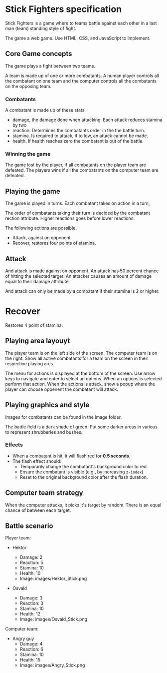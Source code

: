 # Stick Fighters specification

Stick Fighters is a game where to teams battle against
each other in a last man (team) standing style of fight.

The game a web game. Use HTML, CSS, and JavaScript to implement.

## Core Game concepts

The game plays a fight between two teams.

A team is made up of one or more combatants.
A human player controls all the combatant on one team
and the computer controls all the combatants on the
opposing team.

### Combatants

A combatant is made up of these stats

- damage, the damage done when attacking.
  Each attack reduces stamina by two
- reaction. Determines the combatants order in the the battle turn.
- stamina. Is required to attack, if to low, an attack
  cannot be made.
- health. If health reaches zero the combatant is out of the battle.

### Winning the game

The game lost by the player, if all combatants on the player team
are defeated. The players wins if all the combatants on the computer
team are defeated.

## Playing the game

The game is played in turns. Each combatant takes on action in a turn,

The order of combatants taking their turn is decided by the combatant rection
attribute. Higher reactions goes before lower reactions.

The following actions are possible.

- Attack, against on opponent.
- Recover, restores four points of stamina.

## Attack
And attack is made against on opponent. 
An attack has 50 percent chance of hitting the selected target.
An attacker causes an amount of damage equal to their damage attribute.

And attack can only be made by a combatant if their stamina is 2 or higher.

# Recover

Restores 4 point of stamina.


## Playing area layouyt

The player team is on the left side of the screen. The computer team is  on the right.
Show all active combatants for a team on the screen in
their respective playing ares.

The menu for actions is displayed at the bottom of the screen. Use arrow keys to navigate
and enter to select an options. When an options is selected perform that action. When the actions is attack, show a popup
where the player can choose oppenent the combatant will attack.


## Playing graphics and style

Images for combatants can be found in the image folder.

The battle field is a dark shade of green. Put some darker areas in
various to represent shrubberies and bushes.

### Effects

- When a combatant is hit, it will flash red for **0.5 seconds**.
- The flash effect should:
  - Temporarily change the combatant's background color to red.
  - Ensure the combatant is visible (e.g., by increasing `z-index`).
  - Reset to the original background color after the flash duration.

## Computer team strategy

When the computer attacks, it picks it's target by random.
There is an equal chance of between each target.


## Battle scenario

Player team:

- Hektor
  - Damage: 2
  - Reaction: 5
  - Stamina: 10
  - Health: 10
  - Image: images/Hektor_Stick.png

- Osvald
  - Damage: 3
  - Reaction: 3
  - Stamina: 10
  - Health: 12
  - Image: images/Osvald_Stick.png

Computer team:

- Angry guy
  - Damage: 4
  - Reaction: 6
  - Stamina: 10
  - Health: 15
  - Image: images/Angry_Stick.png

